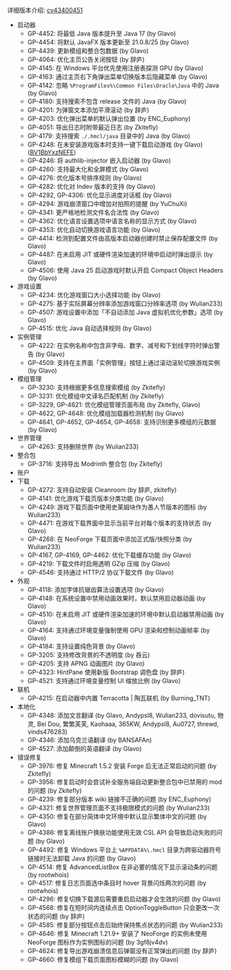 ---
---

详细版本介绍: [cv43400451](https://www.bilibili.com/opus/1124733750249259010)

- 启动器
  - GP-4452: 将最低 Java 版本提升至 Java 17 (by Glavo)
  - GP-4454: 将默认 JavaFX 版本更新至 21.0.8/25 (by Glavo)
  - GP-4439: 更新模组和整合包数据 (by Glavo) 
  - GP-4064: 优化主页公告关闭按钮 (by 辞庐) 
  - GP-4145: 在 Windows 平台优先使用注册表探测 GPU (by Glavo) 
  - GP-4163: 通过主页右下角弹出菜单切换版本后隐藏菜单 (by Glavo)
  - GP-4142: 忽略 `%ProgramFiles%\Common Files\Oracle\Java` 中的 Java (by Glavo) 
  - GP-4180: 支持搜索不包含 release 文件的 Java (by Glavo) 
  - GP-4201: 为弹窗文本添加平滑滚动 (by 辞庐) 
  - GP-4203: 优化弹出菜单的默认弹出位置 (by ENC_Euphony)
  - GP-4051: 导出日志时附带最近日志 (by Zkitefly)
  - GP-4179: 支持搜索 `./.hmcl/java` 目录中的 Java (by Glavo)
  - GP-4248: 在未安装游戏版本时支持一键下载启动游戏 (by Glavo) ([BV1BbYxzNEFE](https://www.bilibili.com/video/BV1BbYxzNEFE))
  - GP-4246: 将 authlib-injector 嵌入启动器 (by Glavo)
  - GP-4260: 支持最大化和全屏模式 (by Glavo) 
  - GP-4276: 优化版本号排序规则 (by Glavo)
  - GP-4282: 优化对 Indev 版本的支持 (by Glavo)
  - GP-4292, GP-4306: 优化显示进度对话框 (by Glavo)
  - GP-4294: 游戏崩溃窗口中增加对拍照的提醒 (by YuChuXi) 
  - GP-4341: 更严格地检测文件名合法性 (by Glavo)
  - GP-4362: 优化语言设置选项中语言名称的显示方式 (by Glavo) 
  - GP-4353: 优化自动切换游戏语言功能 (by Glavo)
  - GP-4414: 检测到配置文件由高版本启动器创建时禁止保存配置文件 (by Glavo) 
  - GP-4487: 在未启用 JIT 或硬件渲染加速的环境中启动时弹出提示 (by Glavo) 
  - GP-4506: 使用 Java 25 启动游戏时默认开启 Compact Object Headers (by Glavo) 
- 游戏设置
  - GP-4234: 优化游戏窗口大小选择功能 (by Glavo)
  - GP-4275: 基于实际屏幕分辨率添加游戏窗口分辨率选项 (by Wulian233)
  - GP-4507: 游戏设置中添加「不自动添加 Java 虚拟机优化参数」选项 (by Glavo)
  - GP-4515: 优化 Java 自动选择规则 (by Glavo) 
- 实例管理
  - GP-4222: 在实例名称中包含非字母、数字、减号和下划线字符时弹出警告 (by Glavo)
  - GP-4509: 支持在主界面「实例管理」按钮上通过滚动滚轮切换游戏实例 (by Glavo) 
- 模组管理
  - GP-3230: 支持根据更多信息搜索模组 (by Zkitefly)
  - GP-3231: 优化模组中文译名匹配机制 (by Zkitefly)
  - GP-3229, GP-4621: 优化模组管理页面布局 (by Zkitefly, Glavo)
  - GP-4622, GP-4648: 优化模组加载器检测机制 (by Glavo)
  - GP-4641, GP-4652, GP-4654, GP-4658: 支持识别更多模组的元数据 (by Glavo)
- 世界管理
  - GP-4263: 支持删除世界 (by Wulian233)
- 整合包
  - GP-3716: 支持导出 Modrinth 整合包 (by Zkitefly) 
- 账户
- 下载
  - GP-4272: 支持自动安装 Cleanroom (by 辞庐, zkitefly)
  - GP-4141: 优化游戏下载页版本分类功能 (by Glavo)
  - GP-4249: 游戏下载页面中使用史莱姆块作为愚人节版本的图标 (by Wulian233)
  - GP-4471: 在游戏下载界面中显示当前平台对每个版本的支持状态 (by Glavo) 
  - GP-4268: 在 NeoForge 下载页面中添加正式版/快照分类 (by Wulian233)
  - GP-4167, GP-4169, GP-4462: 优化下载缓存功能 (by Glavo)
  - GP-4219: 下载文件时启用透明 GZip 压缩 (by Glavo)
  - GP-4546: 支持通过 HTTP/2 协议下载文件 (by Glavo)
- 外观
  - GP-4118: 添加字体抗锯齿算法设置选项 (by Glavo)
  - GP-4148: 在系统设置中禁用动画效果时，默认禁用启动器动画 (by Glavo)
  - GP-4510: 在未启用 JIT 或硬件渲染加速的环境中默认启动器禁用动画 (by Glavo)
  - GP-4164: 支持通过环境变量强制使用 GPU 渲染和控制动画帧率 (by Glavo)
  - GP-4184: 支持设置纯色背景 (by Glavo)
  - GP-3205: 支持修改背景的不透明度 (by 吞云) 
  - GP-4205: 支持 APNG 动画图片 (by Glavo) 
  - GP-4323: HintPane 使用新版 Bootstrap 调色盘 (by 辞庐)
  - GP-4521: 支持通过环境变量控制 UI 缩放比例 (by Glavo)
- 联机
  - GP-4215: 在启动器中内置 Terracotta | 陶瓦联机 (by Burning_TNT)
- 本地化
  - GP-4348: 添加文言翻译 (by Glavo, Andypsl8, Wulian233, dovisutu, 物灵, Bei Dou, 繁繁芙芙, Kaohaaa, 365KW, Andypsl8, Au0727, threwd, vinds476283)
  - GP-4346: 添加乌克兰语翻译 (by BANSAFAn)
  - GP-4527: 添加颠倒的英语翻译 (by Glavo)
- 错误修复
  - GP-3976: 修复 Minecraft 1.5.2 安装 Forge 后无法正常启动的问题 (by Zkitefly)
  - GP-3956: 修复启动时会尝试补全服务端自动更新整合包中已禁用的 mod 的问题 (by Zkitefly)
  - GP-4239: 修复部分版本 wiki 链接不正确的问题 (by ENC_Euphony)
  - GP-4321: 修复世界管理页面不支持极限模式的问题 (by Wulian233)
  - GP-4350: 修复在部分简体中文环境中默认显示繁体中文的问题 (by Glavo) 
  - GP-4386: 修复离线账户换肤功能使用无效 CSL API 会导致启动失败的问题 (by Glavo)
  - GP-4492: 修复 Windows 平台上 `%APPDATA%\.hmcl` 目录为跨驱动器符号链接时无法卸载 Java 的问题 (by Glavo)
  - GP-4514: 修复 AdvancedListBox 在非必要的情况下显示滚动条的问题 (by rootwhois) 
  - GP-4517: 修复日志页面选中条目时 hover 背景闪烁两次的问题 (by rootwhois)
  - GP-4296: 修复切换下载源后需要重启启动器才会生效的问题 (by Glavo)
  - GP-4568: 修复在短时间内连续点击 OptionToggleButton 只会更改一次状态的问题 (by 辞庐)
  - GP-4585: 修复部分按钮点击后始终保持焦点状态的问题 (by Wulian233) 
  - GP-4646: 修复 Minecraft 1.21.9+ 安装了 NeoForge 的实例未使用 NeoForge 图标作为实例图标的问题 (by 3gf8jv4dv)
  - GP-4624: 修复导出游戏崩溃信息后弹窗没有正常弹出的问题 (by 辞庐)
  - GP-4660: 修复模组下载页面图标模糊的问题 (by Glavo) 